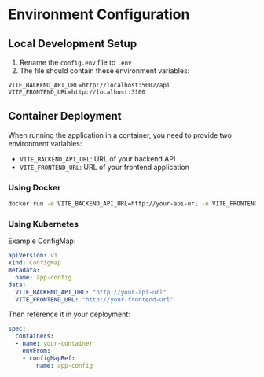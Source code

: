 # Environment Configuration

## Local Development Setup

1. Rename the `config.env` file to `.env`
2. The file should contain these environment variables:
```
VITE_BACKEND_API_URL=http://localhost:5002/api
VITE_FRONTEND_URL=http://localhost:3100
```

## Container Deployment

When running the application in a container, you need to provide two environment variables:
- `VITE_BACKEND_API_URL`: URL of your backend API
- `VITE_FRONTEND_URL`: URL of your frontend application

### Using Docker
```bash
docker run -e VITE_BACKEND_API_URL=http://your-api-url -e VITE_FRONTEND_URL=http://your-frontend-url your-image-name
```

### Using Kubernetes
Example ConfigMap:
```yaml
apiVersion: v1
kind: ConfigMap
metadata:
  name: app-config
data:
  VITE_BACKEND_API_URL: "http://your-api-url"
  VITE_FRONTEND_URL: "http://your-frontend-url"
```

Then reference it in your deployment:
```yaml
spec:
  containers:
  - name: your-container
    envFrom:
    - configMapRef:
        name: app-config
```